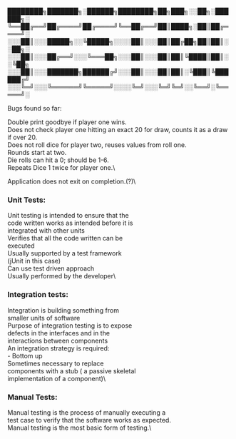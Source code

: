 ████████╗███████╗░██████╗████████╗██╗███╗░░██╗░██████╗░
╚══██╔══╝██╔════╝██╔════╝╚══██╔══╝██║████╗░██║██╔════╝░
░░░██║░░░█████╗░░╚█████╗░░░░██║░░░██║██╔██╗██║██║░░██╗░
░░░██║░░░██╔══╝░░░╚═══██╗░░░██║░░░██║██║╚████║██║░░╚██╗
░░░██║░░░███████╗██████╔╝░░░██║░░░██║██║░╚███║╚██████╔╝
░░░╚═╝░░░╚══════╝╚═════╝░░░░╚═╝░░░╚═╝╚═╝░░╚══╝░╚═════╝░


Bugs found so far:

Double print goodbye if player one wins.\
Does not check player one hitting an exact 20 for draw, counts it as a draw if over 20.\
Does not roll dice for player two, reuses values from roll one.\
Rounds start at two.\
Die rolls can hit a 0; should be 1-6.\
Repeats Dice 1 twice for player one.\

Application does not exit on completion.(?)\


<h3>Unit Tests:</h3>

Unit testing is intended to ensure that the\
code written works as intended before it is\
integrated with other units\
Verifies that all the code written can be\
executed\
Usually supported by a test framework\
(jUnit in this case)\
Can use test driven approach\
Usually performed by the developer\


<h3>Integration tests:</h3>

Integration is building something from\
smaller units of software\
Purpose of integration testing is to expose\
defects in the interfaces and in the\
interactions between components\
An integration strategy is required:\
    - Bottom up\
    Sometimes necessary to replace\
    components with a stub ( a passive skeletal\
    implementation of a component)\

<h3>Manual Tests:</h3>

Manual testing is the process of manually executing a\
test case to verify that the software works as expected.\
Manual testing is the most basic form of testing.\


